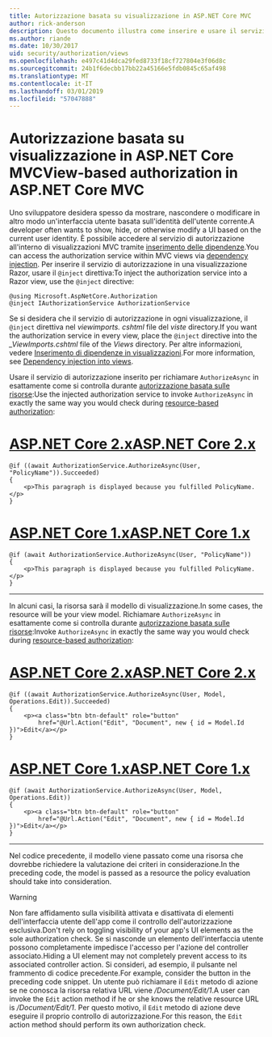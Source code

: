 ```yaml
---
title: Autorizzazione basata su visualizzazione in ASP.NET Core MVC
author: rick-anderson
description: Questo documento illustra come inserire e usare il servizio di autorizzazione all'interno di una visualizzazione Razor di ASP.NET Core.
ms.author: riande
ms.date: 10/30/2017
uid: security/authorization/views
ms.openlocfilehash: e497c41d4dca29fed8733f18cf727804e3f06d8c
ms.sourcegitcommit: 24b1f6decbb17bb22a45166e5fdb0845c65af498
ms.translationtype: MT
ms.contentlocale: it-IT
ms.lasthandoff: 03/01/2019
ms.locfileid: "57047888"
---
```

# <a name="view-based-authorization-in-aspnet-core-mvc"></a><span data-ttu-id="99d3b-103">Autorizzazione basata su visualizzazione in ASP.NET Core MVC</span><span class="sxs-lookup"><span data-stu-id="99d3b-103">View-based authorization in ASP.NET Core MVC</span></span>

<span data-ttu-id="99d3b-104">Uno sviluppatore desidera spesso da mostrare, nascondere o modificare in altro modo un'interfaccia utente basata sull'identità dell'utente corrente.</span><span class="sxs-lookup"><span data-stu-id="99d3b-104">A developer often wants to show, hide, or otherwise modify a UI based on the current user identity.</span></span> <span data-ttu-id="99d3b-105">È possibile accedere al servizio di autorizzazione all'interno di visualizzazioni MVC tramite [inserimento delle dipendenze](xref:fundamentals/dependency-injection).</span><span class="sxs-lookup"><span data-stu-id="99d3b-105">You can access the authorization service within MVC views via [dependency injection](xref:fundamentals/dependency-injection).</span></span> <span data-ttu-id="99d3b-106">Per inserire il servizio di autorizzazione in una visualizzazione Razor, usare il `@inject` direttiva:</span><span class="sxs-lookup"><span data-stu-id="99d3b-106">To inject the authorization service into a Razor view, use the `@inject` directive:</span></span>

```cshtml
@using Microsoft.AspNetCore.Authorization
@inject IAuthorizationService AuthorizationService
```

<span data-ttu-id="99d3b-107">Se si desidera che il servizio di autorizzazione in ogni visualizzazione, il `@inject` direttiva nel *viewimports. cshtml* file del *viste* directory.</span><span class="sxs-lookup"><span data-stu-id="99d3b-107">If you want the authorization service in every view, place the `@inject` directive into the *_ViewImports.cshtml* file of the *Views* directory.</span></span> <span data-ttu-id="99d3b-108">Per altre informazioni, vedere [Inserimento di dipendenze in visualizzazioni](xref:mvc/views/dependency-injection).</span><span class="sxs-lookup"><span data-stu-id="99d3b-108">For more information, see [Dependency injection into views](xref:mvc/views/dependency-injection).</span></span>

<span data-ttu-id="99d3b-109">Usare il servizio di autorizzazione inserito per richiamare `AuthorizeAsync` in esattamente come si controlla durante [autorizzazione basata sulle risorse](xref:security/authorization/resourcebased#security-authorization-resource-based-imperative):</span><span class="sxs-lookup"><span data-stu-id="99d3b-109">Use the injected authorization service to invoke `AuthorizeAsync` in exactly the same way you would check during [resource-based authorization](xref:security/authorization/resourcebased#security-authorization-resource-based-imperative):</span></span>

# <a name="aspnet-core-2xtabaspnetcore2x"></a>[<span data-ttu-id="99d3b-110">ASP.NET Core 2.x</span><span class="sxs-lookup"><span data-stu-id="99d3b-110">ASP.NET Core 2.x</span></span>](#tab/aspnetcore2x)

```cshtml
@if ((await AuthorizationService.AuthorizeAsync(User, "PolicyName")).Succeeded)
{
    <p>This paragraph is displayed because you fulfilled PolicyName.</p>
}
```

# <a name="aspnet-core-1xtabaspnetcore1x"></a>[<span data-ttu-id="99d3b-111">ASP.NET Core 1.x</span><span class="sxs-lookup"><span data-stu-id="99d3b-111">ASP.NET Core 1.x</span></span>](#tab/aspnetcore1x)

```cshtml
@if (await AuthorizationService.AuthorizeAsync(User, "PolicyName"))
{
    <p>This paragraph is displayed because you fulfilled PolicyName.</p>
}
```

---

<span data-ttu-id="99d3b-112">In alcuni casi, la risorsa sarà il modello di visualizzazione.</span><span class="sxs-lookup"><span data-stu-id="99d3b-112">In some cases, the resource will be your view model.</span></span> <span data-ttu-id="99d3b-113">Richiamare `AuthorizeAsync` in esattamente come si controlla durante [autorizzazione basata sulle risorse](xref:security/authorization/resourcebased#security-authorization-resource-based-imperative):</span><span class="sxs-lookup"><span data-stu-id="99d3b-113">Invoke `AuthorizeAsync` in exactly the same way you would check during [resource-based authorization](xref:security/authorization/resourcebased#security-authorization-resource-based-imperative):</span></span>

# <a name="aspnet-core-2xtabaspnetcore2x"></a>[<span data-ttu-id="99d3b-114">ASP.NET Core 2.x</span><span class="sxs-lookup"><span data-stu-id="99d3b-114">ASP.NET Core 2.x</span></span>](#tab/aspnetcore2x)

```cshtml
@if ((await AuthorizationService.AuthorizeAsync(User, Model, Operations.Edit)).Succeeded)
{
    <p><a class="btn btn-default" role="button"
        href="@Url.Action("Edit", "Document", new { id = Model.Id })">Edit</a></p>
}
```

# <a name="aspnet-core-1xtabaspnetcore1x"></a>[<span data-ttu-id="99d3b-115">ASP.NET Core 1.x</span><span class="sxs-lookup"><span data-stu-id="99d3b-115">ASP.NET Core 1.x</span></span>](#tab/aspnetcore1x)

```cshtml
@if (await AuthorizationService.AuthorizeAsync(User, Model, Operations.Edit))
{
    <p><a class="btn btn-default" role="button"
        href="@Url.Action("Edit", "Document", new { id = Model.Id })">Edit</a></p>
}
```

---

<span data-ttu-id="99d3b-116">Nel codice precedente, il modello viene passato come una risorsa che dovrebbe richiedere la valutazione dei criteri in considerazione.</span><span class="sxs-lookup"><span data-stu-id="99d3b-116">In the preceding code, the model is passed as a resource the policy evaluation should take into consideration.</span></span>

> [!WARNING]
> <span data-ttu-id="99d3b-117">Non fare affidamento sulla visibilità attivata e disattivata di elementi dell'interfaccia utente dell'app come il controllo dell'autorizzazione esclusiva.</span><span class="sxs-lookup"><span data-stu-id="99d3b-117">Don't rely on toggling visibility of your app's UI elements as the sole authorization check.</span></span> <span data-ttu-id="99d3b-118">Se si nasconde un elemento dell'interfaccia utente possono completamente impedisce l'accesso per l'azione del controller associato.</span><span class="sxs-lookup"><span data-stu-id="99d3b-118">Hiding a UI element may not completely prevent access to its associated controller action.</span></span> <span data-ttu-id="99d3b-119">Si consideri, ad esempio, il pulsante nel frammento di codice precedente.</span><span class="sxs-lookup"><span data-stu-id="99d3b-119">For example, consider the button in the preceding code snippet.</span></span> <span data-ttu-id="99d3b-120">Un utente può richiamare il `Edit` metodo di azione se ne conosca la risorsa relativa URL viene */Document/Edit/1*.</span><span class="sxs-lookup"><span data-stu-id="99d3b-120">A user can invoke the `Edit` action method if he or she knows the relative resource URL is */Document/Edit/1*.</span></span> <span data-ttu-id="99d3b-121">Per questo motivo, il `Edit` metodo di azione deve eseguire il proprio controllo di autorizzazione.</span><span class="sxs-lookup"><span data-stu-id="99d3b-121">For this reason, the `Edit` action method should perform its own authorization check.</span></span>
